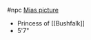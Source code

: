 #npc
[Mias picture](https://cdn.discordapp.com/attachments/1063909152893714583/1155696637117739039/download20230700182919.png)
- Princess of [[Bushfalk]]
- 5'7"

